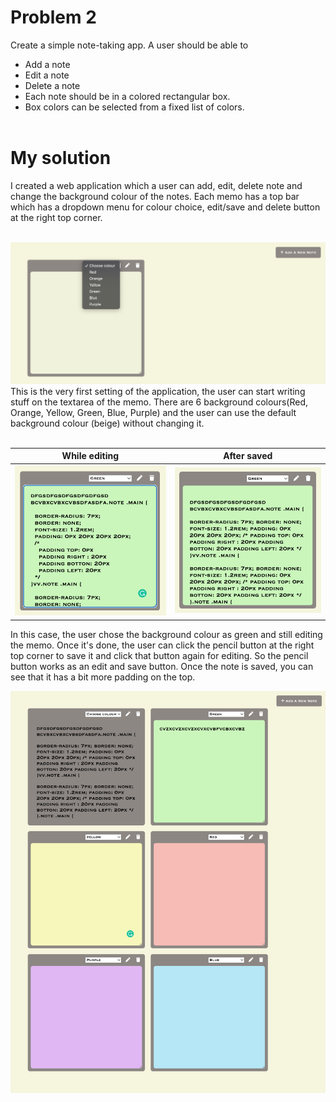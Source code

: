 # Problem 2

Create a simple note-taking app. A user should be able to
- Add a note
- Edit a note
- Delete a note
- Each note should be in a colored rectangular box. 
- Box colors can be selected from a fixed list of colors.
</br></br>

# My solution
I created a web application which a user can add, edit, delete note and change the background colour of the notes.
Each memo has a top bar which has a dropdown menu for colour choice, edit/save and delete button at the right top corner. 
</br></br>

![Sketch](/images/note1.png)  
This is the very first setting of the application, the user can start writing stuff on the textarea of the memo. There are 6 background colours(Red, Orange, Yellow, Green, Blue, Purple) and the user can use the default background colour (beige) without changing it.
</br></br>

While editing              |  After saved
:-------------------------:|:-------------------------:
![Sketch](/images/note2.png)|![Sketch](/images/note3.png)
In this case, the user chose the background colour as green and still editing the memo. Once it's done, the user can click the pencil button at the right top corner to save it and click that button again for editing. So the pencil button works as an edit and save button. Once the note is saved, you can see that it has a bit more padding on the top.






![Sketch](/images/noteApp.png)